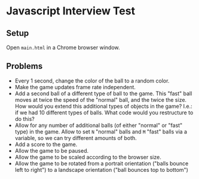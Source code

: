 Javascript Interview Test
=========================

Setup
-----

Open `main.html` in a Chrome browser window.

Problems
--------

- Every 1 second, change the color of the ball to a random color.
- Make the game updates frame rate independent.
- Add a second ball of a different type of ball to the game.  This "fast" ball
  moves at twice the speed of the "normal" ball, and the twice the size.
  How would you extend this additional 
  types of objects in the game?  I.e.: if we had 10 different types of balls.  What code would you restructure to do this?
- Allow for any number of additional balls (of either "normal" or "fast" type) in the game.  Allow to set `N` "normal" balls
  and `M` "fast" balls via a variable, so we can try different amounts of both.
- Add a score to the game.
- Allow the game to be paused.
- Allow the game to be scaled according to the browser size.  
- Allow the game to be rotated from a portrait orientation ("balls bounce left to
  right") to a landscape orientation ("ball bounces top to bottom")

